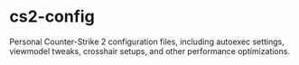 # cs2-config
Personal Counter-Strike 2 configuration files, including autoexec settings, viewmodel tweaks, crosshair setups, and other performance optimizations.
